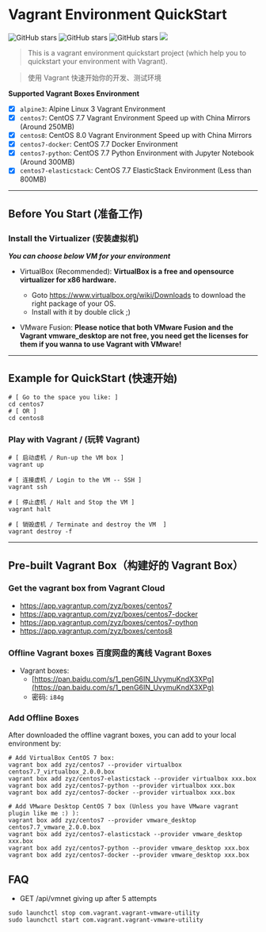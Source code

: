 # Vagrant Environment QuickStart

![GitHub stars](https://img.shields.io/github/stars/zhouyuanzhen/vagrant-quickstart.svg?style=flat&label=Star) ![GitHub stars](https://img.shields.io/github/forks/zhouyuanzhen/vagrant-quickstart.svg?style=flat&label=Fork) ![GitHub stars](https://img.shields.io/github/watchers/zhouyuanzhen/vagrant-quickstart.svg?style=flat&label=Watch) [![](https://img.shields.io/badge/contributions-welcome-brightgreen.svg?style=flat)](https://github.com/zhouyuanzhen/vagrant-quickstart/pulls)

> This is a vagrant environment quickstart project (which help you to quickstart your environment with Vagrant).

> 使用 Vagrant 快速开始你的开发、测试环境

**Supported Vagrant Boxes Environment**

- [x] `alpine3`: Alpine Linux 3 Vagrant Environment
- [x] `centos7`: CentOS 7.7 Vagrant Environment Speed up with China Mirrors (Around 250MB)
- [x] `centos8`: CentOS 8.0 Vagrant Environment Speed up with China Mirrors
- [x] `centos7-docker`: CentOS 7.7 Docker Environment 
- [x] `centos7-python`: CentOS 7.7 Python Environment with Jupyter Notebook (Around 300MB)
- [x] `centos7-elasticstack`: CentOS 7.7 ElasticStack Environment (Less than 800MB)

----

## Before You Start (准备工作)

### Install the Virtualizer (安装虚拟机)

***You can choose below VM for your environment***

- VirtualBox (Recommended): **VirtualBox is a free and opensource virtualizer for x86 hardware.**
  - Goto https://www.virtualbox.org/wiki/Downloads to download the right package of your OS.
  - Install with it by double click ;)

- VMware Fusion: **Please notice that both VMware Fusion and the Vagrant vmware_desktop are not free, you need get the licenses for them if you wanna to use Vagrant with VMware!**

----

## Example for QuickStart (快速开始)

```shell
# [ Go to the space you like: ]
cd centos7
# [ OR ]
cd centos8
```

### Play with Vagrant / (玩转 Vagrant)

```shell
# [ 启动虚机 / Run-up the VM box ]
vagrant up

# [ 连接虚机 / Login to the VM -- SSH ]
vagrant ssh

# [ 停止虚机 / Halt and Stop the VM ]
vagrant halt

# [ 销毁虚机 / Terminate and destroy the VM  ]
vagrant destroy -f
```

--------

## Pre-built Vagrant Box（构建好的 Vagrant Box）

### Get the vagrant box from Vagrant Cloud

- https://app.vagrantup.com/zyz/boxes/centos7
- https://app.vagrantup.com/zyz/boxes/centos7-docker
- https://app.vagrantup.com/zyz/boxes/centos7-python
- https://app.vagrantup.com/zyz/boxes/centos8

### Offline Vagrant boxes 百度网盘的离线 Vagrant Boxes

- Vagrant boxes:
  - [https://pan.baidu.com/s/1_penG6IN_UvymuKndX3XPg](https://pan.baidu.com/s/1_penG6IN_UvymuKndX3XPg)
  - 密码: `i84g`

### Add Offline Boxes

After downloaded the offline vagrant boxes, you can add to your local environment by:

```shell
# Add VirtualBox CentOS 7 box:
vagrant box add zyz/centos7 --provider virtualbox centos7.7_virtualbox_2.0.0.box
vagrant box add zyz/centos7-elasticstack --provider virtualbox xxx.box
vagrant box add zyz/centos7-python --provider virtualbox xxx.box
vagrant box add zyz/centos7-docker --provider virtualbox xxx.box

# Add VMware Desktop CentOS 7 box (Unless you have VMware vagrant plugin like me :) ):
vagrant box add zyz/centos7 --provider vmware_desktop centos7.7_vmware_2.0.0.box
vagrant box add zyz/centos7-elasticstack --provider vmware_desktop xxx.box
vagrant box add zyz/centos7-python --provider vmware_desktop xxx.box
vagrant box add zyz/centos7-docker --provider vmware_desktop xxx.box

```

## FAQ

- GET /api/vmnet giving up after 5 attempts

```shell
sudo launchctl stop com.vagrant.vagrant-vmware-utility
sudo launchctl start com.vagrant.vagrant-vmware-utility
```
